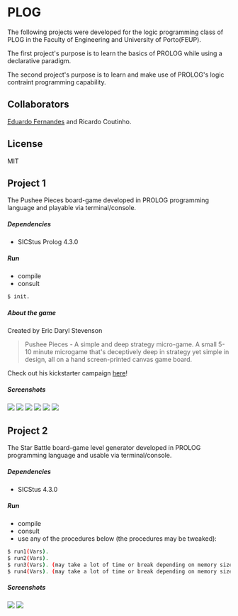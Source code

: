 # PLOG
The following projects were developed for the logic programming class of PLOG in the Faculty of Engineering and University of Porto(FEUP). 

The first project's purpose is to learn the basics of PROLOG while using a declarative paradigm.

The second project's purpose is to learn and make use of PROLOG's logic contraint programming capability.

## Collaborators

[Eduardo Fernandes][1] and 
Ricardo Coutinho.

## License
MIT

## Project 1
The Pushee Pieces board-game developed in PROLOG programming language and playable via terminal/console. 

##### Dependencies
- SICStus Prolog 4.3.0
 
##### Run
 - compile
 - consult
```sh
$ init.
```

##### About the game
Created by Eric Daryl Stevenson
> Pushee Pieces - A simple and deep strategy micro-game.
> A small 5-10 minute microgame that's deceptively deep in strategy yet simple in design, all on a hand screen-printed canvas game board.

Check out his kickstarter campaign [here][2]! 

##### Screenshots

![](https://raw.githubusercontent.com/RicardoCoutinho/PLOG/master/project1/screenshots/1.png)
![](https://raw.githubusercontent.com/RicardoCoutinho/PLOG/master/project1/screenshots/2.png)
![](https://raw.githubusercontent.com/RicardoCoutinho/PLOG/master/project1/screenshots/3.png)
![](https://raw.githubusercontent.com/RicardoCoutinho/PLOG/master/project1/screenshots/4.png)
![](https://raw.githubusercontent.com/RicardoCoutinho/PLOG/master/project1/screenshots/5.png)
![](https://raw.githubusercontent.com/RicardoCoutinho/PLOG/master/project1/screenshots/6.png)


## Project 2
The Star Battle board-game level generator developed in PROLOG programming language and usable via terminal/console. 

##### Dependencies
- SICStus 4.3.0
 
##### Run
 - compile
 - consult
 - use any of the procedures below (the procedures may be tweaked):
```sh
$ run1(Vars). 
$ run2(Vars).
$ run3(Vars). (may take a lot of time or break depending on memory size)
$ run4(Vars). (may take a lot of time or break depending on memory size)
```

##### Screenshots

![](https://raw.githubusercontent.com/RicardoCoutinho/PLOG/master/project2/screenshots/1.png)
![](https://raw.githubusercontent.com/RicardoCoutinho/PLOG/master/project2/screenshots/2.png)

[1]:https://github.com/edlf
[2]:https://www.kickstarter.com/projects/pocketvinyl/pushee-pieces-a-simple-and-deep-strategy-micro-gam
